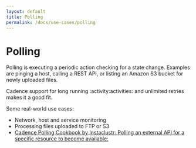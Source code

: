 ```yaml
---
layout: default
title: Polling
permalink: /docs/use-cases/polling
---
```


# Polling

Polling is executing a periodic action checking for a state change. Examples are pinging a host, calling a REST API, or listing an Amazon S3 bucket for newly uploaded files.

Cadence support for long running :activity:activities: and unlimited retries makes it a good fit.

Some real-world use cases:

* Network, host and service monitoring
* Processing files uploaded to FTP or S3
* [Cadence Polling Cookbook by Instaclustr: Polling an external API for a specific resource to become available: ](https://info.instaclustr.com/rs/620-JHM-287/images/Cadence_Cookbook.pdf)
